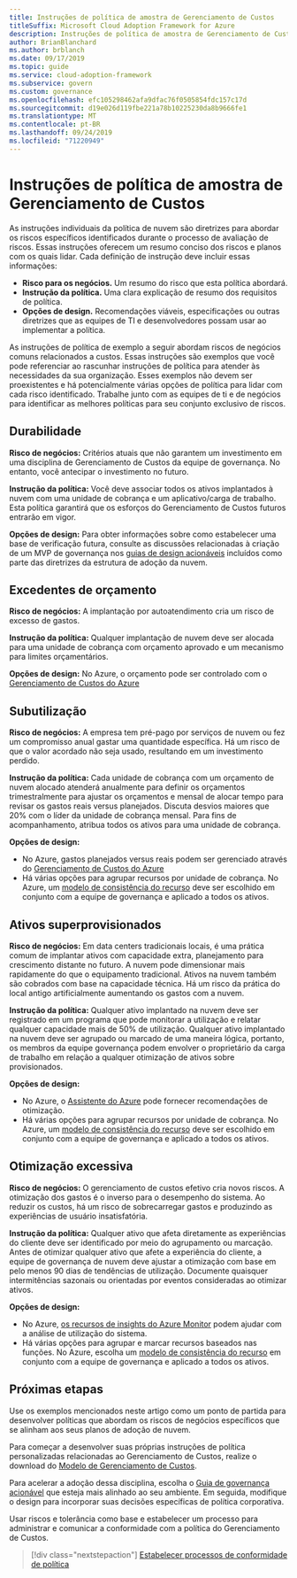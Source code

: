 ```yaml
---
title: Instruções de política de amostra de Gerenciamento de Custos
titleSuffix: Microsoft Cloud Adoption Framework for Azure
description: Instruções de política de amostra de Gerenciamento de Custos
author: BrianBlanchard
ms.author: brblanch
ms.date: 09/17/2019
ms.topic: guide
ms.service: cloud-adoption-framework
ms.subservice: govern
ms.custom: governance
ms.openlocfilehash: efc105298462afa9dfac76f0505854fdc157c17d
ms.sourcegitcommit: d19e026d119fbe221a78b10225230da8b9666fe1
ms.translationtype: MT
ms.contentlocale: pt-BR
ms.lasthandoff: 09/24/2019
ms.locfileid: "71220949"
---
```

# <a name="cost-management-sample-policy-statements"></a>Instruções de política de amostra de Gerenciamento de Custos

As instruções individuais da política de nuvem são diretrizes para abordar os riscos específicos identificados durante o processo de avaliação de riscos. Essas instruções oferecem um resumo conciso dos riscos e planos com os quais lidar. Cada definição de instrução deve incluir essas informações:

- **Risco para os negócios.** Um resumo do risco que esta política abordará.
- **Instrução da política.** Uma clara explicação de resumo dos requisitos de política.
- **Opções de design.** Recomendações viáveis, especificações ou outras diretrizes que as equipes de TI e desenvolvedores possam usar ao implementar a política.

As instruções de política de exemplo a seguir abordam riscos de negócios comuns relacionados a custos. Essas instruções são exemplos que você pode referenciar ao rascunhar instruções de política para atender às necessidades da sua organização. Esses exemplos não devem ser proexistentes e há potencialmente várias opções de política para lidar com cada risco identificado. Trabalhe junto com as equipes de ti e de negócios para identificar as melhores políticas para seu conjunto exclusivo de riscos.

## <a name="future-proofing"></a>Durabilidade

**Risco de negócios:** Critérios atuais que não garantem um investimento em uma disciplina de Gerenciamento de Custos da equipe de governança. No entanto, você antecipar o investimento no futuro.

**Instrução da política:** Você deve associar todos os ativos implantados à nuvem com uma unidade de cobrança e um aplicativo/carga de trabalho. Esta política garantirá que os esforços do Gerenciamento de Custos futuros entrarão em vigor.

**Opções de design:** Para obter informações sobre como estabelecer uma base de verificação futura, consulte as discussões relacionadas à criação de um MVP de governança nos [guias de design acionáveis](../guides/index.md) incluídos como parte das diretrizes da estrutura de adoção da nuvem.

## <a name="budget-overruns"></a>Excedentes de orçamento

**Risco de negócios:** A implantação por autoatendimento cria um risco de excesso de gastos.

**Instrução da política:** Qualquer implantação de nuvem deve ser alocada para uma unidade de cobrança com orçamento aprovado e um mecanismo para limites orçamentários.

**Opções de design:** No Azure, o orçamento pode ser controlado com o [Gerenciamento de Custos do Azure](https://docs.microsoft.com/azure/cost-management/manage-budgets)

## <a name="underutilization"></a>Subutilização

**Risco de negócios:** A empresa tem pré-pago por serviços de nuvem ou fez um compromisso anual gastar uma quantidade específica. Há um risco de que o valor acordado não seja usado, resultando em um investimento perdido.

**Instrução da política:** Cada unidade de cobrança com um orçamento de nuvem alocado atenderá anualmente para definir os orçamentos trimestralmente para ajustar os orçamentos e mensal de alocar tempo para revisar os gastos reais versus planejados. Discuta desvios maiores que 20% com o líder da unidade de cobrança mensal. Para fins de acompanhamento, atribua todos os ativos para uma unidade de cobrança.

**Opções de design:**

- No Azure, gastos planejados versus reais podem ser gerenciado através do [Gerenciamento de Custos do Azure](https://docs.microsoft.com/azure/cost-management/quick-acm-cost-analysis)
- Há várias opções para agrupar recursos por unidade de cobrança. No Azure, um [modelo de consistência do recurso](../../decision-guides/resource-consistency/index.md) deve ser escolhido em conjunto com a equipe de governança e aplicado a todos os ativos.

## <a name="overprovisioned-assets"></a>Ativos superprovisionados

**Risco de negócios:** Em data centers tradicionais locais, é uma prática comum de implantar ativos com capacidade extra, planejamento para crescimento distante no futuro. A nuvem pode dimensionar mais rapidamente do que o equipamento tradicional. Ativos na nuvem também são cobrados com base na capacidade técnica. Há um risco da prática do local antigo artificialmente aumentando os gastos com a nuvem.

**Instrução da política:** Qualquer ativo implantado na nuvem deve ser registrado em um programa que pode monitorar a utilização e relatar qualquer capacidade mais de 50% de utilização. Qualquer ativo implantado na nuvem deve ser agrupado ou marcado de uma maneira lógica, portanto, os membros da equipe governança podem envolver o proprietário da carga de trabalho em relação a qualquer otimização de ativos sobre provisionados.

**Opções de design:**

- No Azure, o [Assistente do Azure](https://docs.microsoft.com/azure/advisor/advisor-cost-recommendations) pode fornecer recomendações de otimização.
- Há várias opções para agrupar recursos por unidade de cobrança. No Azure, um [modelo de consistência do recurso](../../decision-guides/resource-consistency/index.md) deve ser escolhido em conjunto com a equipe de governança e aplicado a todos os ativos.

## <a name="overoptimization"></a>Otimização excessiva

**Risco de negócios:** O gerenciamento de custos efetivo cria novos riscos. A otimização dos gastos é o inverso para o desempenho do sistema. Ao reduzir os custos, há um risco de sobrecarregar gastos e produzindo as experiências de usuário insatisfatória.

**Instrução da política:** Qualquer ativo que afeta diretamente as experiências do cliente deve ser identificado por meio do agrupamento ou marcação. Antes de otimizar qualquer ativo que afete a experiência do cliente, a equipe de governança de nuvem deve ajustar a otimização com base em pelo menos 90 dias de tendências de utilização. Documente quaisquer intermitências sazonais ou orientadas por eventos consideradas ao otimizar ativos.

**Opções de design:**

- No Azure, [os recursos de insights do Azure Monitor](https://docs.microsoft.com/azure/azure-monitor/insights/vminsights-performance) podem ajudar com a análise de utilização do sistema.
- Há várias opções para agrupar e marcar recursos baseados nas funções. No Azure, escolha um [modelo de consistência do recurso](../../decision-guides/resource-consistency/index.md) em conjunto com a equipe de governança e aplicado a todos os ativos.

## <a name="next-steps"></a>Próximas etapas

Use os exemplos mencionados neste artigo como um ponto de partida para desenvolver políticas que abordam os riscos de negócios específicos que se alinham aos seus planos de adoção de nuvem.

Para começar a desenvolver suas próprias instruções de política personalizadas relacionadas ao Gerenciamento de Custos, realize o download do [Modelo de Gerenciamento de Custos](./template.md).

Para acelerar a adoção dessa disciplina, escolha o [Guia de governança acionável](../guides/index.md) que esteja mais alinhado ao seu ambiente. Em seguida, modifique o design para incorporar suas decisões específicas de política corporativa.

Usar riscos e tolerância como base e estabelecer um processo para administrar e comunicar a conformidade com a política do Gerenciamento de Custos.

> [!div class="nextstepaction"]
> [Estabelecer processos de conformidade de política](./compliance-processes.md)
